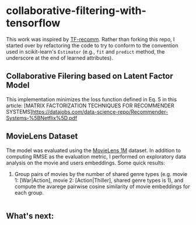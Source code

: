 # collaborative-filtering-with-tensorflow

This work was inspired by [TF-recomm](https://github.com/songgc/TF-recomm). Rather than forking this repo, I started over by refactoring the code to try to conform to the convention used in scikit-learn's `Estimator` (e.g., `fit` and `predict` method, the underscore at the end of learned attributes). 

## Collaborative Filering based on Latent Factor Model

This implementation minimizes the loss function defined in Eq. 5 in this article: [MATRIX FACTORIZATION TECHNIQUES FOR RECOMMENDER SYSTEMS]https://datajobs.com/data-science-repo/Recommender-Systems-%5BNetflix%5D.pdf


## MovieLens Dataset

The model was evaluated using the [MovieLens 1M](https://grouplens.org/datasets/movielens/1m/) dataset. In addition to computing RMSE as the evaluation metric, I performed on exploratory data analysis on the movie and users embeddings. Some quick results:

1. Group pairs of movies by the number of shared genre types (e.g. movie 1: [War|Action], movie 2: [Action|Thiller], shared genre types is  1), and compute the avarege pairwise cosine similarity of movie embeddings for each group.
<img source="https://github.com/chao-ji/collaborative-filtering-with-tensorflow/blob/master/shared%20genre%20types.png">


## What's next:
